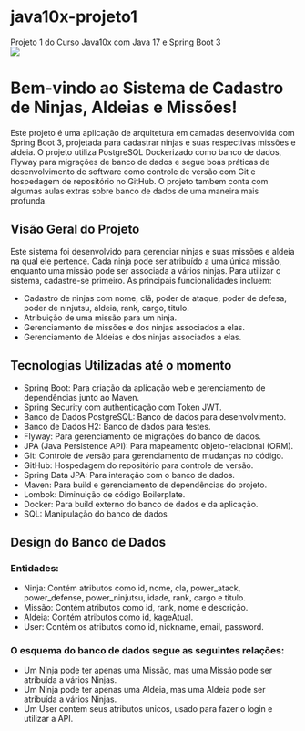 # java10x-projeto1
Projeto 1 do Curso Java10x com Java 17 e Spring Boot 3</br>
![](https://skillicons.dev/icons?i=java,spring,docker,postgres,&perline=6)

# Bem-vindo ao Sistema de Cadastro de Ninjas, Aldeias e Missões!
Este projeto é uma aplicação de arquitetura em camadas desenvolvida com Spring Boot 3, projetada para cadastrar ninjas e suas respectivas missões e aldeia. O projeto utiliza PostgreSQL Dockerizado como banco de dados, Flyway para migrações de banco de dados e segue boas práticas de desenvolvimento de software como controle de versão com Git e hospedagem de repositório no GitHub. O projeto tambem conta com algumas aulas extras sobre banco de dados de uma maneira mais profunda.

## Visão Geral do Projeto
Este sistema foi desenvolvido para gerenciar ninjas e suas missões e aldeia na qual ele pertence. Cada ninja pode ser atribuído a uma única missão, enquanto uma missão pode ser associada a vários ninjas. Para utilizar o sistema, cadastre-se primeiro. As principais funcionalidades incluem:

- Cadastro de ninjas com nome, clã, poder de ataque, poder de defesa, poder de ninjutsu, aldeia, rank, cargo, titulo.
- Atribuição de uma missão para um ninja.
- Gerenciamento de missões e dos ninjas associados a elas.
- Gerenciamento de Aldeias e dos ninjas associados a elas.

## Tecnologias Utilizadas até o momento
- Spring Boot: Para criação da aplicação web e gerenciamento de dependências junto ao Maven.
- Spring Security com authenticação com Token JWT.
- Banco de Dados PostgreSQL: Banco de dados para desenvolvimento.
- Banco de Dados H2: Banco de dados para testes.
- Flyway: Para gerenciamento de migrações do banco de dados.
- JPA (Java Persistence API): Para mapeamento objeto-relacional (ORM).
- Git: Controle de versão para gerenciamento de mudanças no código.
- GitHub: Hospedagem do repositório para controle de versão.
- Spring Data JPA: Para interação com o banco de dados.
- Maven: Para build e gerenciamento de dependências do projeto.
- Lombok: Diminuição de código Boilerplate.
- Docker: Para build externo do banco de dados e da aplicação.
- SQL: Manipulação do banco de dados

## Design do Banco de Dados

### Entidades:
- Ninja: Contém atributos como id, nome, cla, power_atack, power_defense, power_ninjutsu, idade, rank, cargo e titulo.
- Missão: Contém atributos como id, rank, nome e descrição.
- Aldeia: Contém atributos como id, kageAtual.
- User: Contém os atributos como id, nickname, email, password.

### O esquema do banco de dados segue as seguintes relações:
- Um Ninja pode ter apenas uma Missão, mas uma Missão pode ser atribuída a vários Ninjas.
- Um Ninja pode ter apenas uma Aldeia, mas uma Aldeia pode ser atribuída a vários Ninjas.
- Um User contem seus atributos unicos, usado para fazer o login e utilizar a API.
